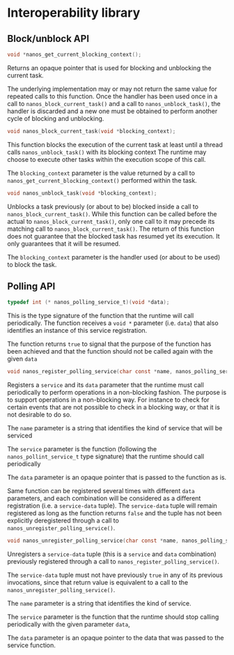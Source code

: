 Interoperability library
========================


Block/unblock API
-----------------

```c
void *nanos_get_current_blocking_context();
```
Returns an opaque pointer that is used for blocking and unblocking the current
task.

The underlying implementation may or may not return the same value for repeated
calls to this function. Once the handler has been used once in a call to
`nanos_block_current_task()` and a call to `nanos_unblock_task()`, the handler
is discarded and a new one must be obtained to perform another cycle of
blocking and unblocking.


```c
void nanos_block_current_task(void *blocking_context);
```
This function blocks the execution of the current task at least until a thread
calls `nanos_unblock_task()` with its blocking context The runtime may choose
to execute other tasks within the execution scope of this call.

The `blocking_context` parameter is the value returned by a call to
`nanos_get_current_blocking_context()` performed within the task.


```c
void nanos_unblock_task(void *blocking_context);
```
Unblocks a task previously (or about to be) blocked inside a call to
`nanos_block_current_task()`.  While this function can be called before the
actual to `nanos_block_current_task()`, only one call to it may precede its
matching call to `nanos_block_current_task()`.  The return of this function
does not guarantee that the blocked task has resumed yet its execution. It only
guarantees that it will be resumed.

The `blocking_context` parameter is the handler used (or about to be used) to
block the task.


Polling API
-----------

```c
typedef int (* nanos_polling_service_t)(void *data);
```
This is the type signature of the function that the runtime will call
periodically. The function receives a `void *` parameter (i.e. `data`) that
also identifies an instance of this service registration.

The function returns `true` to signal that the purpose of the function has been
achieved and that the function should not be called again with the given `data`


```c
void nanos_register_polling_service(char const *name, nanos_polling_service_t service, void *data);
```

Registers a `service` and its `data` parameter that the runtime must call
periodically to perform operations in a non-blocking fashion.  The  purpose is
to support operations in a non-blocking way. For instance to check for certain
events that are not possible to check in a blocking way, or that it is not
desirable to do so.

The `name` parameter is a string that identifies the kind of service that will
be serviced

The `service` parameter is the function (following the
`nanos_pollint_service_t` type signature) that the runtime should call
periodically

The `data` parameter is an opaque pointer that is passed to the function as is.

Same function can be registered several times with different `data` parameters,
and each combination will be considered as a different registration (i.e. a
`service-data` tuple).  The `service-data` tuple will remain registered as long
as the function returns `false` and the tuple has not been explicitly
deregistered through a call to `nanos_unregister_polling_service()`.


```c
void nanos_unregister_polling_service(char const *name, nanos_polling_service_t service, void *data);
```
Unregisters a `service-data` tuple (this is a `service` and `data` combination)
previously registered  through a call to `nanos_register_polling_service()`.

The `service-data` tuple must not have previously `true` in any of its previous
invocations, since that return value is equivalent to a call to the
`nanos_unregister_polling_service()`.

The `name` parameter is a string that identifies the kind of service.

The `service` parameter is the function that the runtime should stop calling periodically
with the given parameter `data`,

The `data` parameter is an opaque pointer to the data that was passed to the service
function.

